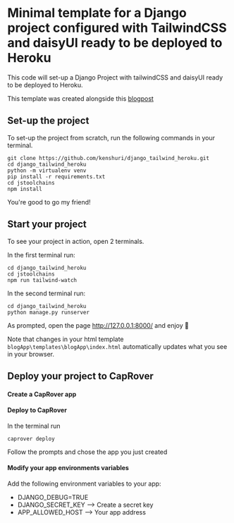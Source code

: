 # Minimal template for a Django project configured with TailwindCSS and daisyUI ready to be deployed to Heroku

This code will set-up a Django Project with tailwindCSS and daisyUI ready to be deployed to Heroku.

This template was created alongside this [blogpost](https://kenshuri-blog.herokuapp.com/posts/005_deploy_to_heroku.md)

## Set-up the project

To set-up the project from scratch, run the following commands in your terminal.

```shell
git clone https://github.com/kenshuri/django_tailwind_heroku.git
cd django_tailwind_heroku
python -m virtualenv venv
pip install -r requirements.txt
cd jstoolchains
npm install
```

You're good to go my friend!

## Start your project 

To see your project in action, open 2 terminals.

In the first terminal run:
```shell
cd django_tailwind_heroku
cd jstoolchains
npm run tailwind-watch
```

In the second terminal run:
```shell
cd django_tailwind_heroku
python manage.py runserver
```

As prompted, open the page http://127.0.0.1:8000/ and enjoy 🚀

Note that changes in your html template `blogApp\templates\blogApp\index.html` automatically updates what you see in your browser.

## Deploy your project to CapRover

#### Create a CapRover app

#### Deploy to CapRover

In the terminal run
```shell
caprover deploy
```

Follow the prompts and chose the app you just created

#### Modify your app environments variables

Add the following environment variables to your app:

* DJANGO_DEBUG=TRUE
* DJANGO_SECRET_KEY --> Create a secret key
* APP_ALLOWED_HOST --> Your app address
